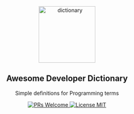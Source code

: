 <div align="center">
  <img src="https://wiki.js.org/img/nolan-literature.2917af16.svg" width="150" alt="dictionary">
  <h2>Awesome Developer Dictionary</h2>
  <p align="center">Simple definitions for Programming terms</p>

  <a href="http://makeapullrequest.com">
    <img src="https://img.shields.io/badge/PRs-welcome-brightgreen.svg?style=flat-square" alt="PRs Welcome">
  </a>
  <a href="https://opensource.org/licenses/MIT">
    <img src="https://img.shields.io/badge/license-MIT-blue.svg?style=flat-square" alt="License MIT">
  </a>

</div>
